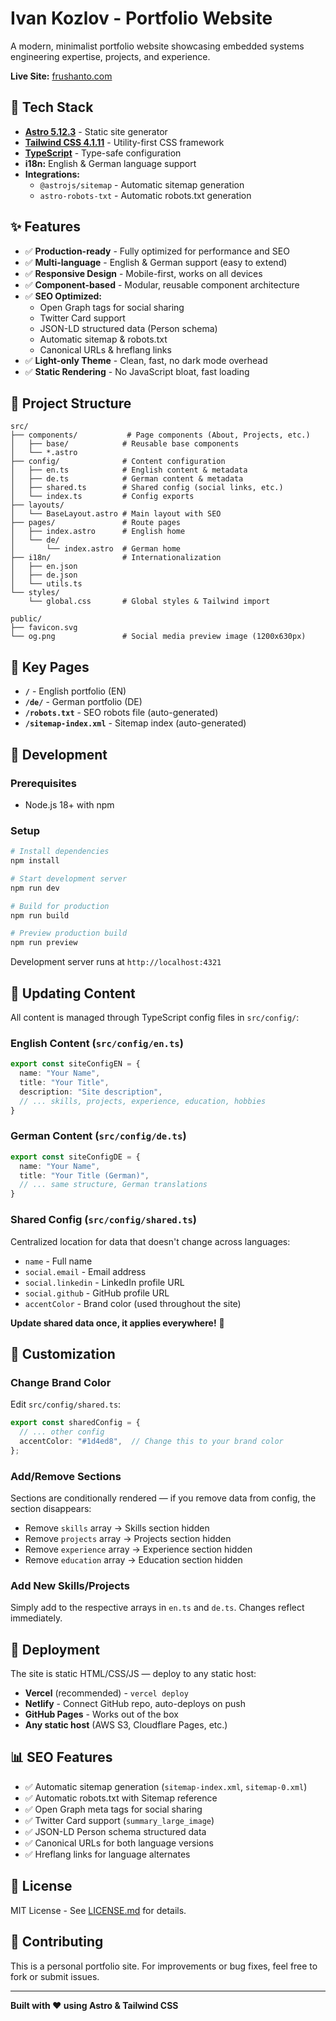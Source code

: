 # Ivan Kozlov - Portfolio Website

A modern, minimalist portfolio website showcasing embedded systems engineering expertise, projects, and experience.

**Live Site:** [frushanto.com](https://frushanto.com)

## 🚀 Tech Stack

- **[Astro 5.12.3](https://astro.build/)** - Static site generator
- **[Tailwind CSS 4.1.11](https://tailwindcss.com/)** - Utility-first CSS framework
- **[TypeScript](https://www.typescriptlang.org/)** - Type-safe configuration
- **i18n:** English & German language support
- **Integrations:**
  - `@astrojs/sitemap` - Automatic sitemap generation
  - `astro-robots-txt` - Automatic robots.txt generation

## ✨ Features

- ✅ **Production-ready** - Fully optimized for performance and SEO
- ✅ **Multi-language** - English & German support (easy to extend)
- ✅ **Responsive Design** - Mobile-first, works on all devices
- ✅ **Component-based** - Modular, reusable component architecture
- ✅ **SEO Optimized:**
  - Open Graph tags for social sharing
  - Twitter Card support
  - JSON-LD structured data (Person schema)
  - Automatic sitemap & robots.txt
  - Canonical URLs & hreflang links
- ✅ **Light-only Theme** - Clean, fast, no dark mode overhead
- ✅ **Static Rendering** - No JavaScript bloat, fast loading

## 📁 Project Structure

```
src/
├── components/           # Page components (About, Projects, etc.)
│   ├── base/            # Reusable base components
│   └── *.astro
├── config/              # Content configuration
│   ├── en.ts            # English content & metadata
│   ├── de.ts            # German content & metadata
│   ├── shared.ts        # Shared config (social links, etc.)
│   └── index.ts         # Config exports
├── layouts/
│   └── BaseLayout.astro # Main layout with SEO
├── pages/               # Route pages
│   ├── index.astro      # English home
│   └── de/
│       └── index.astro  # German home
├── i18n/                # Internationalization
│   ├── en.json
│   ├── de.json
│   └── utils.ts
└── styles/
    └── global.css       # Global styles & Tailwind import

public/
├── favicon.svg
└── og.png               # Social media preview image (1200x630px)
```

## 🎯 Key Pages

- **`/`** - English portfolio (EN)
- **`/de/`** - German portfolio (DE)
- **`/robots.txt`** - SEO robots file (auto-generated)
- **`/sitemap-index.xml`** - Sitemap index (auto-generated)

## 🔧 Development

### Prerequisites
- Node.js 18+ with npm

### Setup

```bash
# Install dependencies
npm install

# Start development server
npm run dev

# Build for production
npm run build

# Preview production build
npm run preview
```

Development server runs at `http://localhost:4321`

## 📝 Updating Content

All content is managed through TypeScript config files in `src/config/`:

### English Content (`src/config/en.ts`)
```typescript
export const siteConfigEN = {
  name: "Your Name",
  title: "Your Title",
  description: "Site description",
  // ... skills, projects, experience, education, hobbies
}
```

### German Content (`src/config/de.ts`)
```typescript
export const siteConfigDE = {
  name: "Your Name",
  title: "Your Title (German)",
  // ... same structure, German translations
}
```

### Shared Config (`src/config/shared.ts`)
Centralized location for data that doesn't change across languages:
- `name` - Full name
- `social.email` - Email address
- `social.linkedin` - LinkedIn profile URL
- `social.github` - GitHub profile URL
- `accentColor` - Brand color (used throughout the site)

**Update shared data once, it applies everywhere!** 🎯

## 🎨 Customization

### Change Brand Color

Edit `src/config/shared.ts`:
```typescript
export const sharedConfig = {
  // ... other config
  accentColor: "#1d4ed8",  // Change this to your brand color
};
```

### Add/Remove Sections

Sections are conditionally rendered — if you remove data from config, the section disappears:
- Remove `skills` array → Skills section hidden
- Remove `projects` array → Projects section hidden
- Remove `experience` array → Experience section hidden
- Remove `education` array → Education section hidden

### Add New Skills/Projects

Simply add to the respective arrays in `en.ts` and `de.ts`. Changes reflect immediately.

## 🚢 Deployment

The site is static HTML/CSS/JS — deploy to any static host:

- **Vercel** (recommended) - `vercel deploy`
- **Netlify** - Connect GitHub repo, auto-deploys on push
- **GitHub Pages** - Works out of the box
- **Any static host** (AWS S3, Cloudflare Pages, etc.)

## 📊 SEO Features

- ✅ Automatic sitemap generation (`sitemap-index.xml`, `sitemap-0.xml`)
- ✅ Automatic robots.txt with Sitemap reference
- ✅ Open Graph meta tags for social sharing
- ✅ Twitter Card support (`summary_large_image`)
- ✅ JSON-LD Person schema structured data
- ✅ Canonical URLs for both language versions
- ✅ Hreflang links for language alternates

## 📄 License

MIT License - See [LICENSE.md](LICENSE.md) for details.

## 🤝 Contributing

This is a personal portfolio site. For improvements or bug fixes, feel free to fork or submit issues.

---

**Built with ❤️ using Astro & Tailwind CSS**
